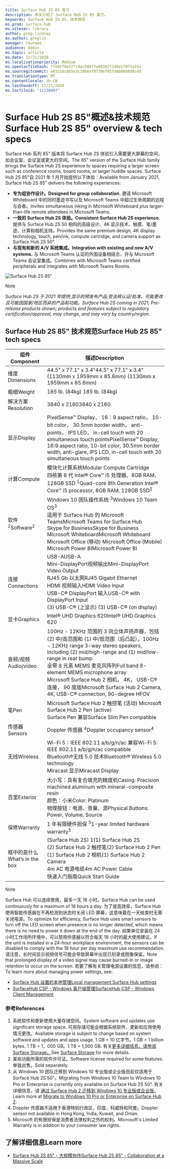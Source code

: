 ```yaml
---
title: Surface Hub 2S 85 英寸
description: 本文介绍了 Surface Hub 2S 85 英寸。
keywords: Surface Hub 2S 85，技术规范
ms.prod: surface-hub
ms.sitesec: library
author: greg-lindsay
ms.author: greglin
manager: laurawi
audience: Admin
ms.topic: article
ms.date: 12/21/2020
ms.localizationpriority: Medium
ms.openlocfilehash: 7fe02f0e377c8ac586f7e60387f1d8e1f071a15a
ms.sourcegitcommit: e83316c8b5e3c29b0af0730ef05fd8b96b0d0cdd
ms.translationtype: MT
ms.contentlocale: zh-CN
ms.lasthandoff: 12/21/2020
ms.locfileid: "11238097"
---
```

# <span data-ttu-id="13fba-104">Surface Hub 2S 85"概述&技术规范</span><span class="sxs-lookup"><span data-stu-id="13fba-104">Surface Hub 2S 85" overview & tech specs</span></span>

<span data-ttu-id="13fba-105">Surface Hub 系列 85" 版本将 Surface Hub 2S 体验引入需要更大屏幕的空间，如会议室、会议室或更大的空间。</span><span class="sxs-lookup"><span data-stu-id="13fba-105">The 85" version of the Surface Hub family brings the Surface Hub 2S experience to spaces requiring a larger screen such as conference rooms, board rooms, or larger huddle spaces.</span></span> <span data-ttu-id="13fba-106">Surface Hub 2S 85"自 2021 年 1 月开始提供以下体验：</span><span class="sxs-lookup"><span data-stu-id="13fba-106">Available from January 2021, Surface Hub 2S 85” delivers the following experiences:</span></span>

- **<span data-ttu-id="13fba-107">专为组协作设计。</span><span class="sxs-lookup"><span data-stu-id="13fba-107">Designed for group collaboration.</span></span>** <span data-ttu-id="13fba-108">邀请 Microsoft Whiteboard 中的同时墨迹书写以及 Microsoft Teams 中超过生命周期的远程与会者。</span><span class="sxs-lookup"><span data-stu-id="13fba-108">Invites simultaneous inking in Microsoft Whiteboard plus larger-than-life remote attendees in Microsoft Teams.</span></span>
- **<span data-ttu-id="13fba-109">一致的 Surface Hub 2S 体验。</span><span class="sxs-lookup"><span data-stu-id="13fba-109">Consistent Surface Hub 2S experience.</span></span>** <span data-ttu-id="13fba-110">提供与 Surface Hub 2S 50 相同的高级设计、4K 显示技术、触摸、笔/墨迹、计算和相机支持。</span><span class="sxs-lookup"><span data-stu-id="13fba-110">Provides the same premium design, 4K display technology, touch, pen/ink, compute cartridge, and camera support as Surface Hub 2S 50”.</span></span>
- **<span data-ttu-id="13fba-111">与现有和新的 A/V 系统集成。</span><span class="sxs-lookup"><span data-stu-id="13fba-111">Integration with existing and new A/V systems.</span></span>** <span data-ttu-id="13fba-112">与 Microsoft Teams 认证的外围设备相结合，并与 Microsoft Teams 会议室集成。</span><span class="sxs-lookup"><span data-stu-id="13fba-112">Combines with Microsoft Teams certified peripherals and integrates with Microsoft Teams Rooms.</span></span>

![Surface Hub 2S 85"](images/hub-2s-85.png)

> [!NOTE]
> *<span data-ttu-id="13fba-114">Surface Hub 2S 于 2021 年提供;显示的预发布产品;受法规认证/批准、可能更改且可能因国家/地区而异的产品和功能。</span><span class="sxs-lookup"><span data-stu-id="13fba-114">Surface Hub 2S coming in 2021; Pre-release products shown; products and features subject to regulatory certification/approval, may change, and may vary by country/region.</span></span>*

## <span data-ttu-id="13fba-115">Surface Hub 2S 85" 技术规范</span><span class="sxs-lookup"><span data-stu-id="13fba-115">Surface Hub 2S 85" tech specs</span></span>

| <span data-ttu-id="13fba-116">组件</span><span class="sxs-lookup"><span data-stu-id="13fba-116">Component</span></span>    | <span data-ttu-id="13fba-117">描述</span><span class="sxs-lookup"><span data-stu-id="13fba-117">Description</span></span>                                                                                                                                                                                                                                         |
| ----------------- | --------------------------------------------------------------------------------------------------------------------------------------------------------------------------------------------------------------------------------------------------------- |
| <span data-ttu-id="13fba-118">维度</span><span class="sxs-lookup"><span data-stu-id="13fba-118">Dimensions</span></span>        | <span data-ttu-id="13fba-119">44.5" x 77.1" x 3.4"</span><span class="sxs-lookup"><span data-stu-id="13fba-119">44.5” x 77.1” x 3.4”</span></span><br><span data-ttu-id="13fba-120"> (1130mm x 1959mm x 85.6mm) </span><span class="sxs-lookup"><span data-stu-id="13fba-120">(1130mm x 1959mm x 85.6mm)</span></span>                                                                                                                                                                                                        |
| <span data-ttu-id="13fba-121">粗细</span><span class="sxs-lookup"><span data-stu-id="13fba-121">Weight</span></span>            | <span data-ttu-id="13fba-122">185 lb. (84kg) </span><span class="sxs-lookup"><span data-stu-id="13fba-122">185 lb. (84kg)</span></span>                                                                                                                                                                                                                                            |
| <span data-ttu-id="13fba-123">解决方案</span><span class="sxs-lookup"><span data-stu-id="13fba-123">Resolution</span></span>        | <span data-ttu-id="13fba-124">3840 x 2160</span><span class="sxs-lookup"><span data-stu-id="13fba-124">3840 x 2160</span></span>                                                                                                                                                                                                                                               |
| <span data-ttu-id="13fba-125">显示</span><span class="sxs-lookup"><span data-stu-id="13fba-125">Display</span></span>           | <span data-ttu-id="13fba-126">PixelSense™ Display， 16：9 aspect ratio， 10-bit color， 30.5mm border width， anti-points， IPS LED， in-cell touch with 20 simultaneous touch points</span><span class="sxs-lookup"><span data-stu-id="13fba-126">PixelSense™ Display, 16:9 aspect ratio, 10-bit color, 30.5mm border width, anti-glare, IPS LCD, in-cell touch with 20 simultaneous touch points</span></span>                                                                                                           |
| <span data-ttu-id="13fba-127">计算</span><span class="sxs-lookup"><span data-stu-id="13fba-127">Compute</span></span>           | <span data-ttu-id="13fba-128">模块化计算系统</span><span class="sxs-lookup"><span data-stu-id="13fba-128">Modular Compute Cartridge</span></span><br><span data-ttu-id="13fba-129">四核第 8 代 Intel® Core™ i5 处理器、8GB RAM、128GB SSD <sup> 1</span><span class="sxs-lookup"><span data-stu-id="13fba-129">Quad-core 8th Generation Intel® Core™ i5 processor, 8GB RAM, 128GB SSD<sup>1</span></span></sup>                                                                                                                                                      |
| <span data-ttu-id="13fba-130">软件 <sup> 2</span><span class="sxs-lookup"><span data-stu-id="13fba-130">Software<sup>2</span></span></sup>         | <span data-ttu-id="13fba-131">Windows 10 团队操作系统 <sup> 3</span><span class="sxs-lookup"><span data-stu-id="13fba-131">Windows 10 Team OS<sup>3</span></span></sup><br><span data-ttu-id="13fba-132">适用于 Surface Hub 的 Microsoft Teams</span><span class="sxs-lookup"><span data-stu-id="13fba-132">Microsoft Teams for Surface Hub</span></span><br><span data-ttu-id="13fba-133">Skype for Business</span><span class="sxs-lookup"><span data-stu-id="13fba-133">Skype for Business</span></span><br><span data-ttu-id="13fba-134">Microsoft Whiteboard</span><span class="sxs-lookup"><span data-stu-id="13fba-134">Microsoft Whiteboard</span></span><br><span data-ttu-id="13fba-135">Microsoft Office (移动) </span><span class="sxs-lookup"><span data-stu-id="13fba-135">Microsoft Office (Mobile)</span></span><br><span data-ttu-id="13fba-136">Microsoft Power BI</span><span class="sxs-lookup"><span data-stu-id="13fba-136">Microsoft Power BI</span></span>                                                                                                   |
| <span data-ttu-id="13fba-137">连接</span><span class="sxs-lookup"><span data-stu-id="13fba-137">Connections</span></span>       | <span data-ttu-id="13fba-138">USB-A</span><span class="sxs-lookup"><span data-stu-id="13fba-138">USB-A</span></span><br><span data-ttu-id="13fba-139">Mini-DisplayPort视频输出</span><span class="sxs-lookup"><span data-stu-id="13fba-139">Mini-DisplayPort Video Output</span></span><br><span data-ttu-id="13fba-140">RJ45 Gb 以太网</span><span class="sxs-lookup"><span data-stu-id="13fba-140">RJ45 Gigabit Ethernet</span></span><br><span data-ttu-id="13fba-141">HDMI 视频输入</span><span class="sxs-lookup"><span data-stu-id="13fba-141">HDMI Video Input</span></span><br><span data-ttu-id="13fba-142">USB-C® DisplayPort 输入</span><span class="sxs-lookup"><span data-stu-id="13fba-142">USB-C® with DisplayPort Input</span></span><br><span data-ttu-id="13fba-143"> (3) USB-C® (上显示) </span><span class="sxs-lookup"><span data-stu-id="13fba-143">(3) USB-C® (on display)</span></span>                                                                                                           |
| <span data-ttu-id="13fba-144">显卡</span><span class="sxs-lookup"><span data-stu-id="13fba-144">Graphics</span></span>          | <span data-ttu-id="13fba-145">Intel® UHD Graphics 620</span><span class="sxs-lookup"><span data-stu-id="13fba-145">Intel® UHD Graphics 620</span></span>                                                                                                                                                                                                                                   |
| <span data-ttu-id="13fba-146">音频/视频</span><span class="sxs-lookup"><span data-stu-id="13fba-146">Audio/video</span></span>       | <span data-ttu-id="13fba-147">100Hz - 12KHz 范围的 3 向立体声扬声器，包括 (2) 中/高范围和 (1) 中/低范围（后凸起）。</span><span class="sxs-lookup"><span data-stu-id="13fba-147">100Hz - 12KHz range 3-way stereo speakers, including (2) mid/high-range and (1) mid/low-range in rear bump.</span></span> <br><span data-ttu-id="13fba-148">全带 8 元素 MEMS 麦克风阵列</span><span class="sxs-lookup"><span data-stu-id="13fba-148">Full band 8-element MEMS microphone array</span></span><br><span data-ttu-id="13fba-149">Microsoft Surface Hub 2 相机， 4K， USB-C® 连接， 90 度版</span><span class="sxs-lookup"><span data-stu-id="13fba-149">Microsoft Surface Hub 2 Camera, 4K, USB-C® connection, 90-degree HFOV</span></span> |
| <span data-ttu-id="13fba-150">笔</span><span class="sxs-lookup"><span data-stu-id="13fba-150">Pen</span></span>               | <span data-ttu-id="13fba-151">Microsoft Surface Hub 2 触控笔 (活动) </span><span class="sxs-lookup"><span data-stu-id="13fba-151">Microsoft Surface Hub 2 Pen (active)</span></span><br><span data-ttu-id="13fba-152">Surface Pen 兼容</span><span class="sxs-lookup"><span data-stu-id="13fba-152">Surface Slim Pen compatible</span></span>                                                                                                                                                                                       |
| <span data-ttu-id="13fba-153">传感器</span><span class="sxs-lookup"><span data-stu-id="13fba-153">Sensors</span></span>           | <span data-ttu-id="13fba-154">Doppler 传感器 <sup> 4</span><span class="sxs-lookup"><span data-stu-id="13fba-154">Doppler occupancy sensor<sup>4</span></span></sup>                                                                                                                                                                                                                                 |
| <span data-ttu-id="13fba-155">无线</span><span class="sxs-lookup"><span data-stu-id="13fba-155">Wireless</span></span>          | <span data-ttu-id="13fba-156">Wi-Fi 5：IEEE 802.11 a/b/g/n/ac 兼容</span><span class="sxs-lookup"><span data-stu-id="13fba-156">Wi-Fi 5: IEEE 802.11 a/b/g/n/ac compatible</span></span><br><span data-ttu-id="13fba-157">Bluetooth®无线 5.0 技术</span><span class="sxs-lookup"><span data-stu-id="13fba-157">Bluetooth® Wireless 5.0 technology</span></span><br><span data-ttu-id="13fba-158">Miracast 显示</span><span class="sxs-lookup"><span data-stu-id="13fba-158">Miracast Display</span></span>                                                                                                                                                      |
| <span data-ttu-id="13fba-159">百里</span><span class="sxs-lookup"><span data-stu-id="13fba-159">Exterior</span></span>          | <span data-ttu-id="13fba-160">大小写：具有复合填充的精度机</span><span class="sxs-lookup"><span data-stu-id="13fba-160">Casing: Precision machined aluminum with mineral-composite resin</span></span><br><span data-ttu-id="13fba-161">颜色：小米</span><span class="sxs-lookup"><span data-stu-id="13fba-161">Color: Platinum</span></span><br><span data-ttu-id="13fba-162">物理按钮：电源、音量、源</span><span class="sxs-lookup"><span data-stu-id="13fba-162">Physical Buttons: Power, Volume, Source</span></span>                                                                                                                            |
| <span data-ttu-id="13fba-163">保修</span><span class="sxs-lookup"><span data-stu-id="13fba-163">Warranty</span></span>         | <span data-ttu-id="13fba-164">1 年有限硬件担保 <sup> 5</span><span class="sxs-lookup"><span data-stu-id="13fba-164">1-year limited hardware warranty<sup>5</span></span></sup>                                                                                                                                                                                                                          |
| <span data-ttu-id="13fba-165">框中的是什么</span><span class="sxs-lookup"><span data-stu-id="13fba-165">What’s in the box</span></span> | <span data-ttu-id="13fba-166"> (Surface Hub 2S) 1</span><span class="sxs-lookup"><span data-stu-id="13fba-166">(1) Surface Hub 2S</span></span><br><span data-ttu-id="13fba-167"> (2) Surface Hub 2 触控笔</span><span class="sxs-lookup"><span data-stu-id="13fba-167">(2) Surface Hub 2 Pen</span></span><br><span data-ttu-id="13fba-168"> (1) Surface Hub 2 相机</span><span class="sxs-lookup"><span data-stu-id="13fba-168">(1) Surface Hub 2 Camera</span></span><br><span data-ttu-id="13fba-169">4m AC 电源电缆</span><span class="sxs-lookup"><span data-stu-id="13fba-169">4m AC Power Cable</span></span><br><span data-ttu-id="13fba-170">快速入门指南</span><span class="sxs-lookup"><span data-stu-id="13fba-170">Quick Start Guide</span></span>                                                                                                                                         |

> [!NOTE]
> <span data-ttu-id="13fba-171">Surface Hub 可以连续使用，最多一天 18 小时。</span><span class="sxs-lookup"><span data-stu-id="13fba-171">Surface Hub can be used continuously for a maximum of 18 hours a day.</span></span> <span data-ttu-id="13fba-172">为了提高效率，Surface Hub 使用智能传感器在不再检测到状态时关闭 LED 屏幕，这意味着在一天结束时无需关闭电源。</span><span class="sxs-lookup"><span data-stu-id="13fba-172">To optimize for efficiency, Surface Hub uses smart sensors to turn off the LED screen when presence is no longer detected, which means there is no need to power it down at the end of the day.</span></span> <span data-ttu-id="13fba-173">如果单位安装在 24 小时工作场所环境中，可以禁用传感器以符合每天 18 小时的最大使用建议。</span><span class="sxs-lookup"><span data-stu-id="13fba-173">If the unit is installed in a 24-hour workplace environment, the sensors can be disabled to comply with the 18 hour per day maximum use recommendation.</span></span> <span data-ttu-id="13fba-174">请注意，长时间显示视频信号可能会导致屏幕中出现已刻录或图像保留。</span><span class="sxs-lookup"><span data-stu-id="13fba-174">Note that prolonged display of a video signal may cause burned-in or image retention to occur on the screen.</span></span> <span data-ttu-id="13fba-175">若要了解有关管理电源设置的信息，请参阅：</span><span class="sxs-lookup"><span data-stu-id="13fba-175">To learn more about managing power settings, see:</span></span>
>
> - [<span data-ttu-id="13fba-176">Surface Hub 设置的本地管理</span><span class="sxs-lookup"><span data-stu-id="13fba-176">Local management Surface Hub settings</span></span>](local-management-surface-hub-settings.md)
> - [<span data-ttu-id="13fba-177">SurfaceHub CSP - Windows 客户端管理</span><span class="sxs-lookup"><span data-stu-id="13fba-177">SurfaceHub CSP - Windows Client Management</span></span>](https://docs.microsoft.com/windows/client-management/mdm/surfacehub-csp)
### <span data-ttu-id="13fba-178">参考</span><span class="sxs-lookup"><span data-stu-id="13fba-178">References</span></span>

1. <span data-ttu-id="13fba-179">系统软件和更新使用大量存储空间。</span><span class="sxs-lookup"><span data-stu-id="13fba-179">System software and updates use significant storage space.</span></span> <span data-ttu-id="13fba-180">可用存储可能会根据系统软件、更新和应用使用情况更改。</span><span class="sxs-lookup"><span data-stu-id="13fba-180">Available storage is subject to change based on system software and updates and apps usage.</span></span> <span data-ttu-id="13fba-181">1 GB = 10 亿字节。</span><span class="sxs-lookup"><span data-stu-id="13fba-181">1 GB = 1 billion bytes.</span></span> <span data-ttu-id="13fba-182">1 TB = 1，000 GB。</span><span class="sxs-lookup"><span data-stu-id="13fba-182">1 TB = 1,000 GB.</span></span> <span data-ttu-id="13fba-183">有关[更多详细信息，请参阅 Surface Storage。](https://www.surface.com/storage)</span><span class="sxs-lookup"><span data-stu-id="13fba-183">See [Surface Storage](https://www.surface.com/storage) for more details.</span></span>
2. <span data-ttu-id="13fba-184">某些功能所需的软件许可证。</span><span class="sxs-lookup"><span data-stu-id="13fba-184">Software license required for some features.</span></span> <span data-ttu-id="13fba-185">单独出售。</span><span class="sxs-lookup"><span data-stu-id="13fba-185">Sold separately.</span></span>
3. <span data-ttu-id="13fba-186">从 Windows 10 团队迁移到 Windows 10 专业版或企业版目前仅适用于 Surface Hub 2S 50"。</span><span class="sxs-lookup"><span data-stu-id="13fba-186">Migrating from Windows 10 Team to Windows 10 Pro or Enterprise is currently only available on Surface Hub 2S 50".</span></span> <span data-ttu-id="13fba-187">有关详细信息，请 [通过 Surface Hub 2 迁移到 Windows 10 专业版或企业版](https://docs.microsoft.com/surface-hub/surface-hub-2s-migrate-os)。</span><span class="sxs-lookup"><span data-stu-id="13fba-187">Learn more at [Migrate to Windows 10 Pro or Enterprise on Surface Hub 2](https://docs.microsoft.com/surface-hub/surface-hub-2s-migrate-os).</span></span>
4. <span data-ttu-id="13fba-188">Doppler 传感器不适用于香港特别行政区、印度、科威特和阿曼。</span><span class="sxs-lookup"><span data-stu-id="13fba-188">Doppler sensor not available in Hong Kong, India, Kuwait, and Oman.</span></span>
5. <span data-ttu-id="13fba-189">Microsoft 的有限担保是消费者法律权利之外的权利。</span><span class="sxs-lookup"><span data-stu-id="13fba-189">Microsoft's Limited Warranty is in addition to your consumer law rights.</span></span> 

## <span data-ttu-id="13fba-190">了解详细信息</span><span class="sxs-lookup"><span data-stu-id="13fba-190">Learn more</span></span>

- [<span data-ttu-id="13fba-191">Surface Hub 2S 85" - 大规模协作</span><span class="sxs-lookup"><span data-stu-id="13fba-191">Surface Hub 2S 85" - Collaboration at a Massive Scale</span></span>](https://techcommunity.microsoft.com/t5/surface-it-pro-blog/surface-hub-2s-85-quot-collaboration-at-a-massive-scale/ba-p/1669717)
